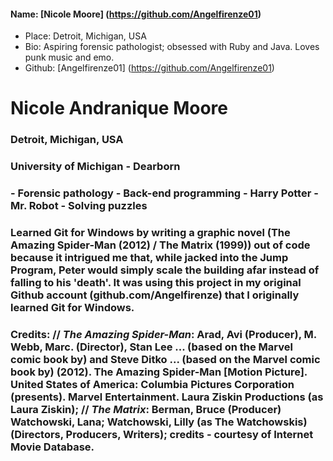 #### Name: [Nicole Moore] (https://github.com/Angelfirenze01)
- Place: Detroit, Michigan, USA
- Bio: Aspiring forensic pathologist; obsessed with Ruby and Java.  Loves punk music and emo.
- Github: [Angelfirenze01] (https://github.com/Angelfirenze01)

# Nicole Andranique Moore
### Detroit, Michigan, USA
### University of Michigan - Dearborn
### - Forensic pathology - Back-end programming - Harry Potter - Mr. Robot - Solving puzzles
### Learned Git for Windows by writing a graphic novel (The Amazing Spider-Man (2012) / The Matrix (1999)) out of code because it intrigued me that, while jacked into the Jump Program, Peter would simply scale the building afar instead of falling to his 'death'.  It was using this project in my original Github account (github.com/Angelfirenze) that I originally learned Git for Windows.  

### Credits: // <i>The Amazing Spider-Man</i>: Arad, Avi (Producer), M. Webb, Marc. (Director), Stan Lee	...	(based on the Marvel comic book by) and Steve Ditko	...	(based on the Marvel comic book by) (2012). The Amazing Spider-Man [Motion Picture]. United States of America: Columbia Pictures Corporation (presents).  Marvel Entertainment.  Laura Ziskin Productions (as Laura Ziskin); // <i>The Matrix</i>: Berman, Bruce (Producer) Watchowski, Lana; Watchowski, Lilly (as The Watchowskis) (Directors, Producers, Writers);  credits - courtesy of Internet Movie Database.